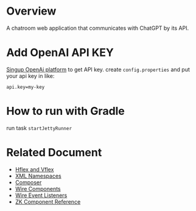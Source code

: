 # Overview
A chatroom web application that communicates with ChatGPT by its API.

# Add OpenAI API KEY
[Singup OpenAi platform](https://platform.openai.com/signup) to get API key. create `config.properties` and put your api key in like:

`api.key=my-key`

# How to run with Gradle
run task `startJettyRunner`

# Related Document
* [Hflex and Vflex](https://www.zkoss.org/wiki/ZK%20Developer's%20Reference/UI%20Patterns/Hflex%20and%20Vflex)
* [XML Namespaces](https://www.zkoss.org/wiki/ZK%20Developer's%20Reference/UI%20Composing/ZUML/XML%20Namespaces)
* [Composer](https://www.zkoss.org/wiki/ZK_Developer%27s_Reference/MVC/Controller/Composer)
* [Wire Components](https://www.zkoss.org/wiki/ZK%20Developer's%20Reference/MVC/Controller/Wire%20Components)
* [Wire Event Listeners](https://www.zkoss.org/wiki/ZK%20Developer's%20Reference/MVC/Controller/Wire%20Event%20Listeners)
* [ZK Component Reference](http://books.zkoss.org/wiki/ZK_Component_Reference)
